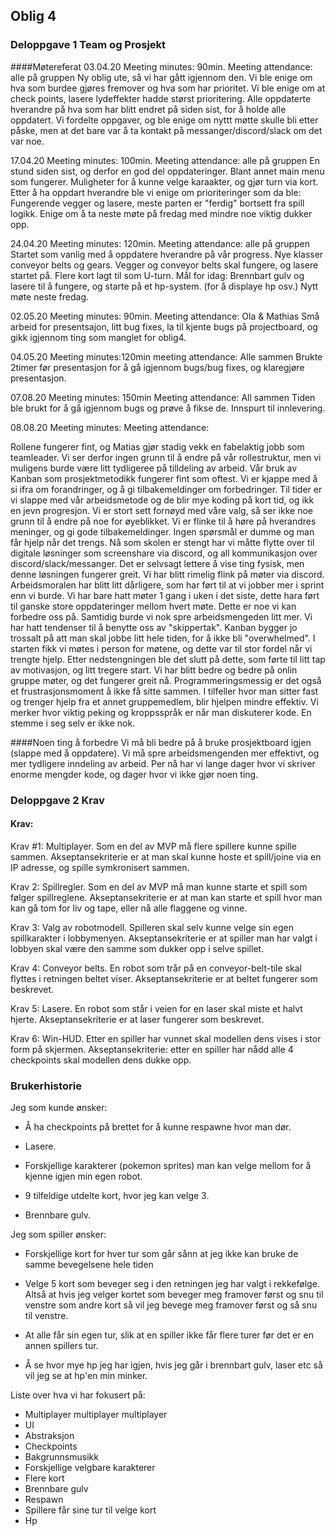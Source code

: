 ## Oblig 4
### Deloppgave 1 Team og Prosjekt

####Møtereferat
03.04.20
Meeting minutes: 90min.
Meeting attendance: alle på gruppen
Ny oblig ute, så vi har gått igjennom den. Vi ble enige om hva som burdee gjøres fremover og hva som har prioritet.
Vi ble enige om at check points, lasere lydeffekter hadde størst prioritering. Alle oppdaterte hverandre på hva som har blitt endret
på siden sist, for å holde alle oppdatert. Vi fordelte oppgaver, og ble enige om nyttt møtte skulle bli etter påske, men at det bare var
å ta kontakt på messanger/discord/slack om det var noe.

17.04.20
Meeting minutes: 100min.
Meeting attendance: alle på gruppen
En stund siden sist, og derfor en god del oppdateringer. Blant annet main menu som fungerer. Muligheter for å kunne velge karaakter, og gjør turn via kort.
Etter å ha oppdart hverandre ble vi enige om prioriteringer som da ble: Fungerende vegger og lasere, meste parten er "ferdig" bortsett fra spill logikk.
Enige om å ta neste møte på fredag med mindre noe viktig dukker opp.

24.04.20
Meeting minutes: 120min.
Meeting attendance: alle på gruppen
Startet som vanlig med å oppdatere hverandre på vår progress. Nye klasser conveyor belts og gears. Vegger og conveyor belts skal fungere, og lasere startet på.
Flere kort lagt til som U-turn.
Mål for idag: Brennbart gulv og lasere til å fungere, og starte på et hp-system. (for å displaye hp osv.)
Nytt møte neste fredag. 

02.05.20
Meeting minutes: 90min.
Meeting attendance: Ola & Mathias
Små arbeid for presentsajon, litt bug fixes, la til kjente bugs på projectboard, og gikk igjennom ting som manglet for oblig4. 

04.05.20
Meeting minutes:120min
meeting attendance: Alle sammen
Brukte  2timer før presentasjon for å gå igjennom bugs/bug fixes, og klaregjøre presentasjon.


07.08.20
Meeting minutes: 150min
Meeting attendance: All sammen
Tiden ble brukt for å gå igjennom bugs og prøve å fikse de. Innspurt til innlevering.

08.08.20
Meeting minutes:
Meeting attendance: 


Rollene fungerer fint, og Matias gjør stadig vekk en fabelaktig jobb som teamleader. Vi ser derfor ingen grunn til å endre på vår rollestruktur, men vi muligens burde være litt tydligeree på tilldeling av arbeid.
Vår bruk av Kanban som prosjektmetodikk fungerer fint som oftest. Vi er kjappe med å si ifra om forandringer, og å gi tilbakemeldinger om forbedringer. Til tider er vi slappe med vår arbeidsmetode og de blir mye koding på kort tid,
og ikk en jevn progresjon. 
Vi er stort sett fornøyd med våre valg, så ser ikke noe grunn til å endre på noe for øyeblikket.
Vi er flinke til å høre på hverandres meninger, og gi gode tilbakemeldinger. Ingen spørsmål er dumme og man får hjelp når det trengs. 
Nå som skolen er stengt har vi måtte flytte over til digitale løsninger som screenshare via discord, og all kommunikasjon over discord/slack/messanger. Det er selvsagt lettere å vise ting fysisk, men denne løsningen fungerer greit.
Vi har blitt rimelig flink på møter via discord. Arbeidsmoralen har blitt litt dårligere, som har ført til at vi jobber mer i sprint enn vi burde.
Vi har bare hatt møter 1 gang i uken i det siste, dette hara ført til ganske store oppdateringer mellom hvert møte. Dette er noe vi kan
forbedre oss på. Samtidig burde vi nok spre arbeidsmengeden litt mer. Vi har hatt tendenser til å benytte oss av "skippertak".
Kanban bygger jo trossalt på att man skal jobbe litt hele tiden, for å ikke bli "overwhelmed".
I starten fikk vi møtes i person for møtene, og dette var til stor fordel når vi trengte hjelp. Etter nedstengningen ble det slutt på dette,
som førte til litt tap av motivasjon, og litt tregere start. Vi har blitt bedre og bedre på onlin gruppe møter, og det fungerer greit nå.
Programmeringsmessig er det også et frustrasjonsmoment å ikke få sitte sammen. I tilfeller hvor man sitter fast og trenger hjelp fra et annet gruppemedlem, blir hjelpen mindre effektiv. Vi merker hvor viktig peking og kroppsspråk er når man diskuterer kode.
En stemme i seg selv er ikke nok.


####Noen ting å forbedre
Vi må bli bedre på å bruke prosjektboard igjen (slappe med å oppdatere).
Vi må spre arbeidsmengenden mer effektivt, og mer tydligere inndeling av arbeid.  Per nå har vi lange dager hvor vi skriver enorme mengder kode, og dager hvor vi ikke gjør noen ting.





### Deloppgave 2 Krav
#### Krav:
Krav #1: 
Multiplayer. Som en del av MVP må flere spillere kunne spille sammen. Akseptansekriterie er at man skal kunne hoste et spill/joine via en IP adresse, og spille symkronisert sammen.<br>

Krav 2: Spillregler. Som en del av MVP må man kunne starte et spill som følger spillreglene. Akseptansekriterie er at man kan starte et spill hvor man kan gå tom for liv og tape, eller nå alle flaggene og vinne.

Krav 3: Valg av robotmodell. Spilleren skal selv kunne velge sin egen spillkarakter i lobbymenyen. Akseptansekriterie er at spiller man har valgt i lobbyen skal være den samme som dukker opp i selve spillet.

Krav 4: Conveyor belts. En robot som trår på en conveyor-belt-tile skal flyttes i retningen beltet viser. Akseptansekriterie er at beltet fungerer som beskrevet.

Krav 5: Lasere. En robot som står i veien for en laser skal miste et halvt hjerte. Akseptansekriterie er at laser fungerer som beskrevet.

Krav 6: Win-HUD. Etter en spiller har vunnet skal modellen dens vises i stor form på skjermen. Akseptansekriterie: etter en spiller har nådd alle 4 checkpoints skal modellen dens dukke opp.

### Brukerhistorie

Jeg som kunde ønsker:

* Å ha checkpoints på brettet for å kunne respawne hvor man dør.
 
* Lasere.

* Forskjellige karakterer (pokemon sprites) man kan velge mellom for å kjenne igjen min egen robot.

* 9 tilfeldige utdelte kort, hvor jeg kan velge 3.

* Brennbare gulv.

Jeg som spiller ønsker:

* Forskjellige kort for hver tur som går sånn at jeg ikke kan bruke de samme bevegelsene hele tiden

* Velge 5 kort som beveger seg i den retningen jeg har valgt i rekkefølge.
Altså at hvis jeg velger kortet som beveger meg framover først og snu til venstre som andre kort så vil jeg bevege meg framover først og så snu til venstre.

* At alle får sin egen tur, slik at en spiller ikke får flere turer før det er en annen spillers tur.

* Å se hvor mye hp jeg har igjen, hvis jeg går i brennbart gulv, laser etc så vil jeg se at hp'en min minker.

Liste over hva vi har fokusert på:

* Multiplayer multiplayer multiplayer
* UI
* Abstraksjon
* Checkpoints
* Bakgrunnsmusikk
* Forskjellige velgbare karakterer
* Flere kort
* Brennbare gulv
* Respawn
* Spillere får sine tur til velge kort
* Hp